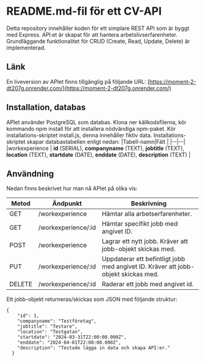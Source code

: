 # README.md-fil för ett CV-API
Detta repository innehåller koden för ett simplare REST API som är byggt med Express. API:et är skapat för att hantera arbetslivserfarenheter.  
Grundläggande funktionalitet för CRUD (Create, Read, Update, Delete) är implementerad.

## Länk
En liveversion av APIet finns tillgänglig på följande URL: [https://moment-2-dt207g.onrender.com/](https://moment-2-dt207g.onrender.com/) 

## Installation, databas
APIet använder PostgreSQL som databas.
Klona ner källkodsfilerna, kör kommando npm install för att installera nödvändiga npm-paket. Kör installations-skriptet install.js, denna innehåller fiktiv data. 
Installations-skriptet skapar databastabellen enligt nedan:
|Tabell-namn|Fält  |
|--|--|
|workexperience  | **id** (SERIAL), **companyname** (TEXT), **jobtitle** (TEXT), **location** (TEXT), **startdate** (DATE), **enddate** (DATE), **description** (TEXT)  |


## Användning
Nedan finns beskrivet hur man nå APIet på olika vis:

|Metod  |Ändpunkt            |Beskrivning                                                                        |
|-------|--------------------|-----------------------------------------------------------------------------------|
|GET    |/workexperience     |Hämtar alla arbetserfarenheter.                                                    |
|GET    |/workexperience/:id |Hämtar specifikt jobb med angivet ID.                                              |
|POST   |/workexperience     |Lagrar ett nytt jobb. Kräver att jobb-objekt skickas med.                          |
|PUT    |/workexperience/:id |Uppdaterar ett befintligt jobb med angivet ID. Kräver att jobb-objekt skickas med. |
|DELETE |/workexperience/:id |Raderar ett jobb med angivet id.                                                   |

Ett jobb-objekt returneras/skickas som JSON med följande struktur:
```
{
    "id": 1,
    "companyname": "Testföretag",
    "jobtitle": "Testare",
    "location": "Testgatan",
    "startdate": "2024-03-31T22:00:00.000Z",
    "enddate": "2024-04-01T22:00:00.000Z",
    "description": "Testade lägga in data och skapa API:er."
  }
```
